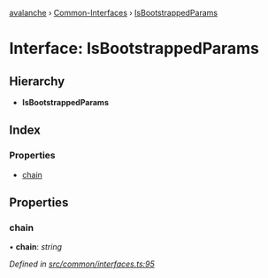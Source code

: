 [avalanche](../README.md) › [Common-Interfaces](../modules/common_interfaces.md) › [IsBootstrappedParams](common_interfaces.isbootstrappedparams.md)

# Interface: IsBootstrappedParams

## Hierarchy

* **IsBootstrappedParams**

## Index

### Properties

* [chain](common_interfaces.isbootstrappedparams.md#chain)

## Properties

###  chain

• **chain**: *string*

*Defined in [src/common/interfaces.ts:95](https://github.com/ava-labs/avalanchejs/blob/ae78dee/src/common/interfaces.ts#L95)*
